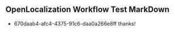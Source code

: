 ## OpenLocalization Workflow Test MarkDown
* 670daab4-afc4-4375-91c6-daa0a266e8ff thanks!

<!--HONumber=Aug16_HO1-->


